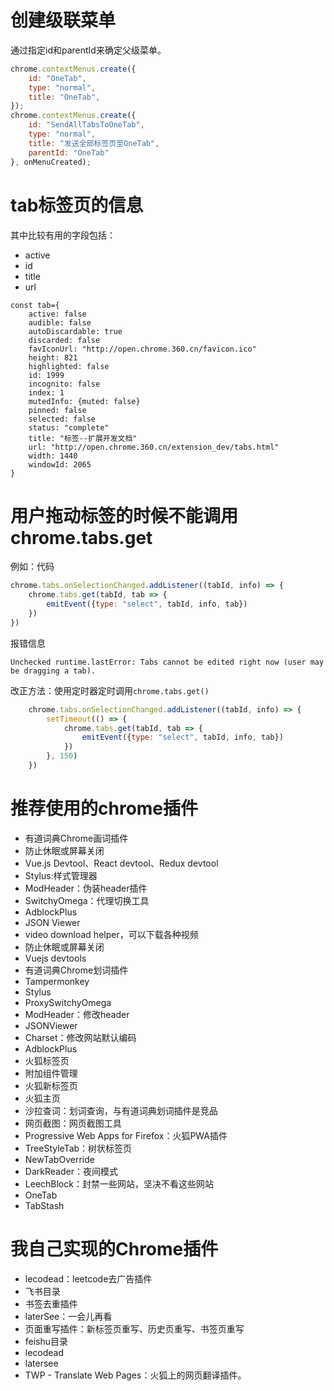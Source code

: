 
# 创建级联菜单
通过指定id和parentId来确定父级菜单。  
```js
chrome.contextMenus.create({
    id: "OneTab",
    type: "normal",
    title: "OneTab",
});
chrome.contextMenus.create({
    id: "SendAllTabsToOneTab",
    type: "normal",
    title: "发送全部标签页至OneTab",
    parentId: "OneTab"
}, onMenuCreated);
```

# tab标签页的信息
其中比较有用的字段包括：
* active
* id
* title
* url

```plain
const tab={
    active: false
    audible: false
    autoDiscardable: true
    discarded: false
    favIconUrl: "http://open.chrome.360.cn/favicon.ico"
    height: 821
    highlighted: false
    id: 1999
    incognito: false
    index: 1
    mutedInfo: {muted: false}
    pinned: false
    selected: false
    status: "complete"
    title: "标签--扩展开发文档"
    url: "http://open.chrome.360.cn/extension_dev/tabs.html"
    width: 1440
    windowId: 2065
}
```

# 用户拖动标签的时候不能调用chrome.tabs.get

例如：代码
```js
chrome.tabs.onSelectionChanged.addListener((tabId, info) => {
    chrome.tabs.get(tabId, tab => {
        emitEvent({type: "select", tabId, info, tab})
    })
})
```
报错信息
```plain
Unchecked runtime.lastError: Tabs cannot be edited right now (user may be dragging a tab).
```

改正方法：使用定时器定时调用`chrome.tabs.get()`
```js
    chrome.tabs.onSelectionChanged.addListener((tabId, info) => {
        setTimeout(() => {
            chrome.tabs.get(tabId, tab => {
                emitEvent({type: "select", tabId, info, tab})
            })
        }, 150)
    })
```

# 推荐使用的chrome插件
* 有道词典Chrome画词插件
* 防止休眠或屏幕关闭
* Vue.js Devtool、React devtool、Redux devtool
* Stylus:样式管理器
* ModHeader：伪装header插件
* SwitchyOmega：代理切换工具
* AdblockPlus
* JSON Viewer
* video download helper，可以下载各种视频
* 防止休眠或屏幕关闭
* Vuejs devtools
* 有道词典Chrome划词插件
* Tampermonkey
* Stylus
* ProxySwitchyOmega
* ModHeader：修改header
* JSONViewer
* Charset：修改网站默认编码
* AdblockPlus
* 火狐标签页
* 附加组件管理
* 火狐新标签页
* 火狐主页
* 沙拉查词：划词查询，与有道词典划词插件是竞品
* 网页截图：网页截图工具
* Progressive Web Apps for Firefox：火狐PWA插件
* TreeStyleTab：树状标签页
* NewTabOverride
* DarkReader：夜间模式
* LeechBlock：封禁一些网站，坚决不看这些网站
* OneTab
* TabStash
# 我自己实现的Chrome插件
* lecodead：leetcode去广告插件
* 飞书目录
* 书签去重插件
* laterSee：一会儿再看
* 页面重写插件：新标签页重写、历史页重写、书签页重写
* feishu目录
* lecodead
* latersee
* TWP - Translate Web Pages：火狐上的网页翻译插件。
